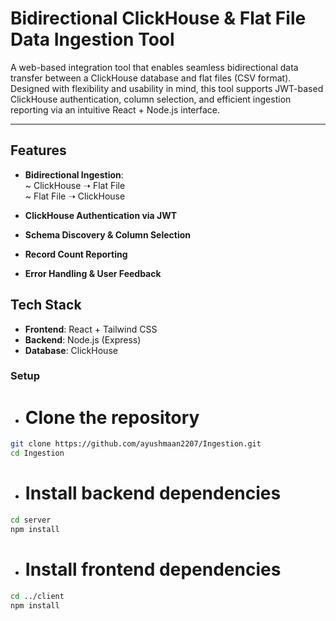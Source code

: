 # Bidirectional ClickHouse & Flat File Data Ingestion Tool

A web-based integration tool that enables seamless bidirectional data transfer between a ClickHouse database and flat files (CSV format). Designed with flexibility and usability in mind, this tool supports JWT-based ClickHouse authentication, column selection, and efficient ingestion reporting via an intuitive React + Node.js interface.

---

## Features

-  **Bidirectional Ingestion**:  
  ~ ClickHouse ➝ Flat File  
  ~ Flat File ➝ ClickHouse  

-  **ClickHouse Authentication via JWT**

-  **Schema Discovery & Column Selection**

-  **Record Count Reporting**

-  **Error Handling & User Feedback**


## Tech Stack

- **Frontend**: React + Tailwind CSS  
- **Backend**: Node.js (Express)  
- **Database**: ClickHouse


### Setup

- # Clone the repository
```bash
git clone https://github.com/ayushmaan2207/Ingestion.git
cd Ingestion
```

- # Install backend dependencies
```bash
cd server
npm install
```
- # Install frontend dependencies
```bash
cd ../client
npm install
```
